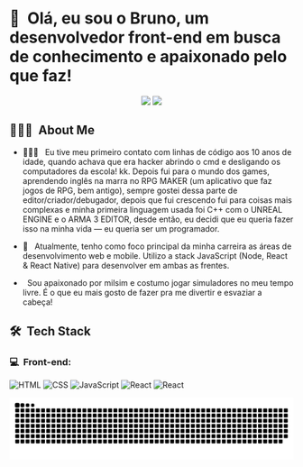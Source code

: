 
 


<h1>👋 &nbsp;Olá, eu sou o Bruno, um desenvolvedor front-end em busca de conhecimento e apaixonado pelo que faz!</h1>
<p align="center">
<a href="https://instagram.com/bruunogabriel_"><img src="https://img.shields.io/badge/-@bruunogabriel_-E4405F?style=flat-square&logo=Instagram&logoColor=white"/></a>
<a href="https://www.linkedin.com/in/bruno-gabriel-042134218/"><img src="https://img.shields.io/badge/-LinkedIn-%230077B5?style=for-the-badge&logo=linkedin&logoColor=white"/></a>
</p>

<h2> 👨🏻‍💻 &nbsp;About Me </h2>

- 👨🏻‍💻 &nbsp; Eu tive meu primeiro contato com linhas de código aos 10 anos de idade, quando achava que era hacker abrindo o cmd e desligando os computadores da escola! kk. Depois fui para o mundo dos games, aprendendo inglês na marra no RPG MAKER (um aplicativo que faz jogos de RPG, bem antigo), sempre gostei dessa parte de editor/criador/debugador, depois que fui crescendo fui para coisas mais complexas e minha primeira linguagem usada foi C++ com o UNREAL ENGINE e o ARMA 3 EDITOR, desde então, eu decidi que eu queria fazer isso na minha vida — eu queria ser um programador.

- 🚀 &nbsp; Atualmente, tenho como foco principal da minha carreira as áreas de desenvolvimento web e mobile. Utilizo a stack JavaScript (Node, React & React Native) para desenvolver em ambas as frentes.

-  &nbsp; Sou apaixonado por milsim e costumo jogar simuladores no meu tempo livre. É o que eu mais gosto de fazer pra me divertir e esvaziar a cabeça!

<h2> 🛠 &nbsp;Tech Stack</h2>
<h3>💻 &nbsp;Front-end:</h3>

![HTML](https://img.shields.io/badge/-HTML-333333?style=flat&logo=HTML5)
![CSS](https://img.shields.io/badge/-CSS-333333?style=flat&logo=CSS3&logoColor=1572B6)
![JavaScript](https://img.shields.io/badge/-JavaScript-333333?style=flat&logo=javascript)
![React](https://img.shields.io/badge/-React-333333?style=flat&logo=react)
![React](https://img.shields.io/badge/-React%20Native-333333?style=flat&logo=react)

![Snake animation](https://github.com/brun0g/brun0g/blob/output/github-contribution-grid-snake.svg)
